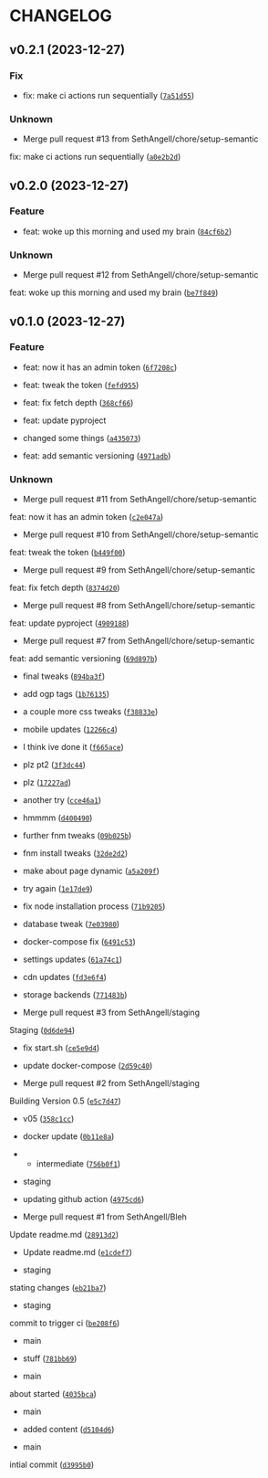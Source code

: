 # CHANGELOG



## v0.2.1 (2023-12-27)

### Fix

* fix: make ci actions run sequentially ([`7a51d55`](https://github.com/SethAngell/TownsleyComic/commit/7a51d55ddf8af0f26ed3d985b04002feb4d6c33b))

### Unknown

* Merge pull request #13 from SethAngell/chore/setup-semantic

fix: make ci actions run sequentially ([`a0e2b2d`](https://github.com/SethAngell/TownsleyComic/commit/a0e2b2d606b3044c8e986b8a759a2c98e49f837f))


## v0.2.0 (2023-12-27)

### Feature

* feat: woke up this morning and used my brain ([`84cf6b2`](https://github.com/SethAngell/TownsleyComic/commit/84cf6b2e8dbdb58fb952c3282f41d137881e25fb))

### Unknown

* Merge pull request #12 from SethAngell/chore/setup-semantic

feat: woke up this morning and used my brain ([`be7f849`](https://github.com/SethAngell/TownsleyComic/commit/be7f849e804ee47eca80c0a9f3c9e4654a985993))


## v0.1.0 (2023-12-27)

### Feature

* feat: now it has an admin token ([`6f7208c`](https://github.com/SethAngell/TownsleyComic/commit/6f7208c77da9618db009b600c2bdd20d71280e14))

* feat: tweak the token ([`fefd955`](https://github.com/SethAngell/TownsleyComic/commit/fefd95592f304e2460bf58affeaa3f689b9a420d))

* feat: fix fetch depth ([`368cf66`](https://github.com/SethAngell/TownsleyComic/commit/368cf66260486deb273df7219407cb04d9ec9620))

* feat: update pyproject

- changed some things ([`a435073`](https://github.com/SethAngell/TownsleyComic/commit/a435073d5d0b5609058fe6664079752d349db915))

* feat: add semantic versioning ([`4971adb`](https://github.com/SethAngell/TownsleyComic/commit/4971adbd53b6e8ad634ef969bcf0e9506f0fb21a))

### Unknown

* Merge pull request #11 from SethAngell/chore/setup-semantic

feat: now it has an admin token ([`c2e047a`](https://github.com/SethAngell/TownsleyComic/commit/c2e047a4be22b86f944e37f6124582a60b8265be))

* Merge pull request #10 from SethAngell/chore/setup-semantic

feat: tweak the token ([`b449f00`](https://github.com/SethAngell/TownsleyComic/commit/b449f00b4afae524d3fe0d7fbaa6d14d8c9c447b))

* Merge pull request #9 from SethAngell/chore/setup-semantic

feat: fix fetch depth ([`8374d20`](https://github.com/SethAngell/TownsleyComic/commit/8374d20c2b56a709c6cd1615ae8c3d48869dd18d))

* Merge pull request #8 from SethAngell/chore/setup-semantic

feat: update pyproject ([`4909188`](https://github.com/SethAngell/TownsleyComic/commit/4909188e76c2ee92ff938fafb30994d7c7e8a285))

* Merge pull request #7 from SethAngell/chore/setup-semantic

feat: add semantic versioning ([`69d897b`](https://github.com/SethAngell/TownsleyComic/commit/69d897b05a0697eb9c1a0915f2c1f0b5325214dc))

* final tweaks ([`894ba3f`](https://github.com/SethAngell/TownsleyComic/commit/894ba3ff17fe4087f480c73bb7e3eb7087a05fe2))

* add ogp tags ([`1b76135`](https://github.com/SethAngell/TownsleyComic/commit/1b76135e2d7624171acfe12d1e25974e7b916a2a))

* a couple more css tweaks ([`f38833e`](https://github.com/SethAngell/TownsleyComic/commit/f38833e848ae70122485ad9fb523bbb5c982905a))

* mobile updates ([`12266c4`](https://github.com/SethAngell/TownsleyComic/commit/12266c497492e09780b7f0090121af122a66a5f9))

* I think ive done it ([`f665ace`](https://github.com/SethAngell/TownsleyComic/commit/f665ace0952d37e2fd38f55f005e82b9c3dc9be0))

* plz pt2 ([`3f3dc44`](https://github.com/SethAngell/TownsleyComic/commit/3f3dc4464e24313f72516ec4881a8e91583d5ea3))

* plz ([`17227ad`](https://github.com/SethAngell/TownsleyComic/commit/17227adb1625e150f91bed85dc13e3fa6a53a176))

* another try ([`cce46a1`](https://github.com/SethAngell/TownsleyComic/commit/cce46a15ac2ee1dc9ebf339ee9c1edde110fd6fd))

* hmmmm ([`d400490`](https://github.com/SethAngell/TownsleyComic/commit/d4004903adfe08d1d8cdcb78463705ca76332df8))

* further fnm tweaks ([`09b025b`](https://github.com/SethAngell/TownsleyComic/commit/09b025bcd66deaaa613c7b633a0fb2a91b462f4c))

* fnm install tweaks ([`32de2d2`](https://github.com/SethAngell/TownsleyComic/commit/32de2d227db6b2eaeea83fe8d4d3308066befb74))

* make about page dynamic ([`a5a209f`](https://github.com/SethAngell/TownsleyComic/commit/a5a209f1ad812b0d56d371739f593b0504ac975a))

* try again ([`1e17de9`](https://github.com/SethAngell/TownsleyComic/commit/1e17de9febf1aa49e3c14268cb6b118b0f27a389))

* fix node installation process ([`71b9205`](https://github.com/SethAngell/TownsleyComic/commit/71b9205beeed0a454caff79dc0d5af24ea0b660b))

* database tweak ([`7e03980`](https://github.com/SethAngell/TownsleyComic/commit/7e039800f542bbe216a2aef915b5311f5c7d04ad))

* docker-compose fix ([`6491c53`](https://github.com/SethAngell/TownsleyComic/commit/6491c536b9dfe132d4d3abd3c33522b218cfdb84))

* settings updates ([`61a74c1`](https://github.com/SethAngell/TownsleyComic/commit/61a74c17cd37a4e2f98c13b11ccdd51cc455b464))

* cdn updates ([`fd3e6f4`](https://github.com/SethAngell/TownsleyComic/commit/fd3e6f4f7cad1be5688e4003aefd6fc88c0fdbe3))

* storage backends ([`771483b`](https://github.com/SethAngell/TownsleyComic/commit/771483be9381ec8e67e68f140343c8c2a6333aa4))

* Merge pull request #3 from SethAngell/staging

Staging ([`0d6de94`](https://github.com/SethAngell/TownsleyComic/commit/0d6de94808ec1db34de3a1a72943e87642dc72e1))

* fix start.sh ([`ce5e9d4`](https://github.com/SethAngell/TownsleyComic/commit/ce5e9d4bbd9dfd4cf5b67dfe396e1a07b3daf5c7))

* update docker-compose ([`2d59c40`](https://github.com/SethAngell/TownsleyComic/commit/2d59c40ee6f14985457b83f80c102d2c7493d75c))

* Merge pull request #2 from SethAngell/staging

Building Version 0.5 ([`e5c7d47`](https://github.com/SethAngell/TownsleyComic/commit/e5c7d479da35a23b00cb33c28f7deb5abd9480d9))

* v05 ([`358c1cc`](https://github.com/SethAngell/TownsleyComic/commit/358c1cc4f8d0c57271e32a314ed9508308679164))

* docker update ([`0b11e8a`](https://github.com/SethAngell/TownsleyComic/commit/0b11e8a757018c12416257fc2cfa7e333277a698))

* - intermediate ([`756b0f1`](https://github.com/SethAngell/TownsleyComic/commit/756b0f19c89f8d62422fb700327b3655a50bc00a))

* staging

- updating github action ([`4975cd6`](https://github.com/SethAngell/TownsleyComic/commit/4975cd6391e7740cac10485ee709974220597c1b))

* Merge pull request #1 from SethAngell/Bleh

Update readme.md ([`28913d2`](https://github.com/SethAngell/TownsleyComic/commit/28913d275290bcfd3aeab4515a2c75684406d5bf))

* Update readme.md ([`e1cdef7`](https://github.com/SethAngell/TownsleyComic/commit/e1cdef77c0d898c23f82845142a58e28e6a165d1))

* staging

stating changes ([`eb21ba7`](https://github.com/SethAngell/TownsleyComic/commit/eb21ba7e335553cb9fc076aeae58a525aa569621))

* staging

commit to trigger ci ([`be208f6`](https://github.com/SethAngell/TownsleyComic/commit/be208f6040c7d2545d34364bcea84f3d7fe7c238))

* main

- stuff ([`781bb69`](https://github.com/SethAngell/TownsleyComic/commit/781bb69e3085d2632235d68ab51a505a44365ef2))

* main

about started ([`4035bca`](https://github.com/SethAngell/TownsleyComic/commit/4035bca4b050d289bd07d2a63d067b85e3f6db74))

* main

- added content ([`d5104d6`](https://github.com/SethAngell/TownsleyComic/commit/d5104d659fcddf58cc02288960685daf3534d98d))

* main

intial commit ([`d3995b0`](https://github.com/SethAngell/TownsleyComic/commit/d3995b0dc84fd405d14be5329f3ffd862692dc6a))
